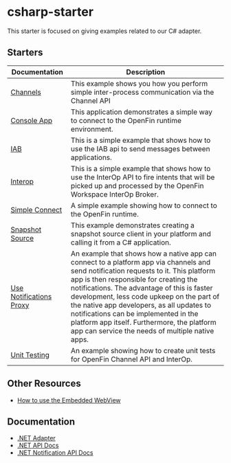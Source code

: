 # csharp-starter
This starter is focused on giving examples related to our C# adapter.

## Starters

| Documentation                                                | Description                                                  |
| ------------------------------------------------------------ | ------------------------------------------------------------ |
| [Channels](../how-to.v2/use-channels-api)             | This example shows you how you perform simple inter-process communication via the Channel API |
| [Console App](../how-to.v2/simple-console-app)                | This application demonstrates a simple way to connect to the OpenFin runtime environment. |
| [IAB](../how-to.v2/use-inter-application-bus)                 | This is a simple example that shows how to use the IAB api to send messages between applications. |
| [Interop](../how-to.v2/fire-intents)                          | This is a simple example that shows how to use the InterOp API to fire intents that will be picked up and processed by the OpenFin Workspace InterOp Broker. |
| [Simple Connect](../how-to.v2/simple-console-app)             | A simple example showing how to connect to the OpenFin runtime. |
| [Snapshot Source](../how-to.v2/save-load-snapshots)           | This example demonstrates creating a snapshot source client in your platform and calling it from a C# application. |
| [Use Notifications Proxy](../how-to.v2/use-notifications-proxy) | An example that shows how a native app can connect to a platform app via channels and send notification requests to it. This platform app is then responsible for creating the notifications. The advantage of this is faster development, less code upkeep on the part of the native app developers, as all updates to notifications can be implemented in the platform app itself. Furthermore, the platform app can service the needs of multiple native apps. |
| [Unit Testing](../how-to.v2/unit-test-example)                | An example showing how to create unit tests for OpenFin Channel API and InterOp. |

## Other Resources

- [How to use the Embedded WebView](https://github.com/openfin/embedding-wpf-demo)

## Documentation

- [.NET Adapter](https://developers.openfin.co/of-docs/docs/net-api)
- [.NET API Docs](https://developer.openfin.co/docs/csharp/latest/OpenfinDesktop/html/F7F260CA.htm)
- [.NET Notification API Docs](https://developer.openfin.co/docs/services/dotnet-notifications/latest/html/42B77E13.htm)
